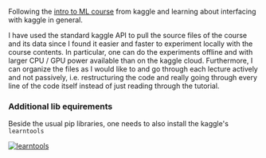 Following the [intro to ML course](https://www.kaggle.com/learn/intermediate-machine-learning) from kaggle and learning about interfacing with kaggle in general. 

I have used the standard kaggle API to pull the source files of the course and its data since I found it easier and faster to experiment locally with the course contents. In particular, one can do the experiments offline and with larger CPU / GPU power available than on the kaggle cloud. Furthermore, I can organize the files as I would like to and go through each lecture actively and not passively, i.e. restructuring the code and really going through every line of the code itself instead of just reading through the tutorial.

### Additional lib equirements

Beside the usual pip libraries, one needs to also install the kaggle's `learntools`

[![learntools](https://img.shields.io/badge/learntools-master-blue?style=flat&logo=github)](https://github.com/Kaggle/learntools)
